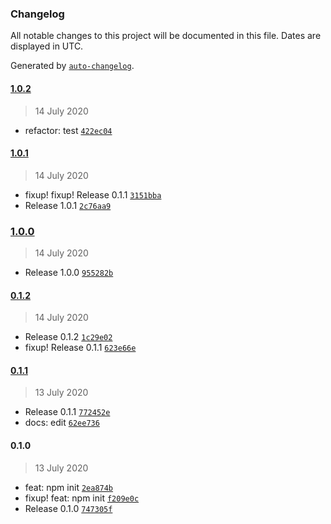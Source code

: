 ### Changelog

All notable changes to this project will be documented in this file. Dates are displayed in UTC.

Generated by [`auto-changelog`](https://github.com/CookPete/auto-changelog).

#### [1.0.2](https://github.com/cebreus/tbd-release-it/compare/1.0.1...1.0.2)

> 14 July 2020

- refactor: test [`422ec04`](https://github.com/cebreus/tbd-release-it/commit/422ec04feb03038992061da90a51017533456c4e)

#### [1.0.1](https://github.com/cebreus/tbd-release-it/compare/1.0.0...1.0.1)

> 14 July 2020

- fixup! fixup! Release 0.1.1 [`3151bba`](https://github.com/cebreus/tbd-release-it/commit/3151bba0d965d3b3c5ecabbbffb8e68960857379)
- Release 1.0.1 [`2c76aa9`](https://github.com/cebreus/tbd-release-it/commit/2c76aa92aaad1b2e3983319c53bedd68054779e2)

### [1.0.0](https://github.com/cebreus/tbd-release-it/compare/0.1.2...1.0.0)

> 14 July 2020

- Release 1.0.0 [`955282b`](https://github.com/cebreus/tbd-release-it/commit/955282bedd7dee2629d75406b82e3c0ad2587e3d)

#### [0.1.2](https://github.com/cebreus/tbd-release-it/compare/0.1.1...0.1.2)

> 14 July 2020

- Release 0.1.2 [`1c29e02`](https://github.com/cebreus/tbd-release-it/commit/1c29e02e622d6bcbd2dd8e4acc0bdbef59d82028)
- fixup! Release 0.1.1 [`623e66e`](https://github.com/cebreus/tbd-release-it/commit/623e66e7edb37f67d67d63d8271d5e15fbbc3251)

#### [0.1.1](https://github.com/cebreus/tbd-release-it/compare/0.1.0...0.1.1)

> 13 July 2020

- Release 0.1.1 [`772452e`](https://github.com/cebreus/tbd-release-it/commit/772452e2a5924741e6c2232cc0353e67424db51a)
- docs: edit [`62ee736`](https://github.com/cebreus/tbd-release-it/commit/62ee73665a64916d319a684f338f28dae1195ce2)

#### 0.1.0

> 13 July 2020

- feat: npm init [`2ea874b`](https://github.com/cebreus/tbd-release-it/commit/2ea874b8257cc30698ce9ef542bdf9dd6bb30a10)
- fixup! feat: npm init [`f209e0c`](https://github.com/cebreus/tbd-release-it/commit/f209e0c1a971e9dbc6987b022fafb8c1c4965668)
- Release 0.1.0 [`747305f`](https://github.com/cebreus/tbd-release-it/commit/747305f981941ad41f059a2c233381406d720e92)
